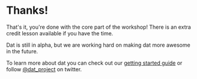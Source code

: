 # Thanks!

That's it, you're done with the core part of the workshop! There is an extra credit lesson available if you have the time.

Dat is still in alpha, but we are working hard on making dat more awesome in the future. 

To learn more about dat you can check out our <a href="https://github.com/maxogden/dat/blob/master/docs/getting-started.md" target="_blank">getting started guide</a> or follow <a href="https://twitter.com/dat_project" target="_blank">@dat_project</a> on twitter.
